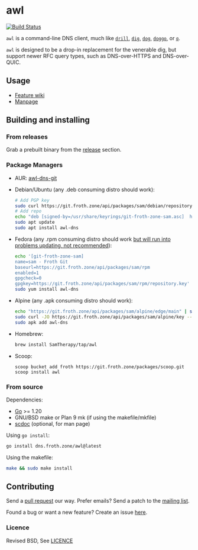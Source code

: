 # awl

[![Build Status](https://ci.git.froth.zone/api/badges/sam/awl/status.svg)](https://ci.git.froth.zone/sam/awl)

`awl` is a command-line DNS client, much like
[`drill`](https://github.com/NLnetLabs/ldns),
[`dig`](https://bind9.readthedocs.io/en/v9_18_3/manpages.html#dig-dns-lookup-utility),
[`dog`](https://github.com/ogham/dog),
[`doggo`](https://github.com/mr-karan/doggo), or
[`q`](https://github.com/natesales/q).

`awl` is designed to be a drop-in replacement for the venerable dig, but support
newer RFC query types, such as DNS-over-HTTPS and DNS-over-QUIC.

## Usage

- [Feature wiki](https://git.froth.zone/sam/awl/wiki/Supported)
- [Manpage](https://git.froth.zone/sam/awl/wiki/awl.1)

## Building and installing

### From releases

Grab a prebuilt binary from the
[release](https://git.froth.zone/sam/awl/releases) section.

### Package Managers

- AUR: [awl-dns-git](https://aur.archlinux.org/packages/awl-dns-git)
- Debian/Ubuntu (any .deb consuming distro should work):

  ```sh
  # Add PGP key
  sudo curl https://git.froth.zone/api/packages/sam/debian/repository.key -o /usr/share/keyrings/git-froth-zone-sam.asc
  # Add repo
  echo "deb [signed-by=/usr/share/keyrings/git-froth-zone-sam.asc]  https://git.froth.zone/api/packages/sam/debian sid main" | sudo tee /etc/apt/sources.list.d/git-froth-zone-sam.list
  sudo apt update
  sudo apt install awl-dns
  ```

- Fedora (any .rpm consuming distro should work [but will run into problems updating, not recommended](https://git.froth.zone/sam/awl/issues/197)):

    ```sh
    echo '[git-froth-zone-sam]
    name=sam - Froth Git
    baseurl=https://git.froth.zone/api/packages/sam/rpm
    enabled=1
    gpgcheck=0
    gpgkey=https://git.froth.zone/api/packages/sam/rpm/repository.key' | sudo tee /etc/yum.repos.d/git-froth-zone-sam.repo
    sudo yum install awl-dns
    ```

- Alpine (any .apk consuming distro should work):

  ```sh
  echo "https://git.froth.zone/api/packages/sam/alpine/edge/main" | sudo tee -a /etc/apk/repositories
  sudo curl -JO https://git.froth.zone/api/packages/sam/alpine/key --output-dir /etc/apk/keys
  sudo apk add awl-dns
  ```

- Homebrew:

  ```sh
  brew install SamTherapy/tap/awl
  ```

- Scoop:

  ```pwsh
  scoop bucket add froth https://git.froth.zone/packages/scoop.git
  scoop install awl
  ```

### From source

Dependencies:

- [Go](https://go.dev/) >= 1.20
- GNU/BSD make or Plan 9 mk (if using the makefile/mkfile)
- [scdoc](https://git.sr.ht/~sircmpwn/scdoc) (optional, for man page)

Using `go install`:

```sh
go install dns.froth.zone/awl@latest
```

Using the makefile:

```sh
make && sudo make install
```

## Contributing

Send a [pull request](https://git.froth.zone/sam/awl/pulls) our way. Prefer
emails? Send a patch to the
[mailing list](https://lists.sr.ht/~sammefishe/awl-devel).

Found a bug or want a new feature? Create an issue
[here](https://git.froth.zone/sam/awl/issues).

### Licence

Revised BSD, See [LICENCE](./LICENCE)
